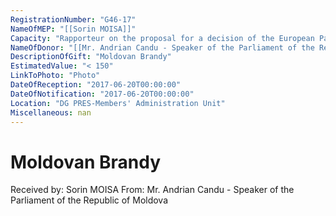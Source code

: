 ```yaml
---
RegistrationNumber: "G46-17"
NameOfMEP: "[[Sorin MOISA]]"
Capacity: "Rapporteur on the proposal for a decision of the European Parliament and of the Council providing macro-financial assistance to the Republic of Moldova"
NameOfDonor: "[[Mr. Andrian Candu - Speaker of the Parliament of the Republic of  Moldova]]"
DescriptionOfGift: "Moldovan Brandy"
EstimatedValue: "< 150"
LinkToPhoto: "Photo"
DateOfReception: "2017-06-20T00:00:00"
DateOfNotification: "2017-06-20T00:00:00"
Location: "DG PRES-Members' Administration Unit"
Miscellaneous: nan
---
```


# Moldovan Brandy

Received by: Sorin MOISA
From: Mr. Andrian Candu - Speaker of the Parliament of the Republic of  Moldova
